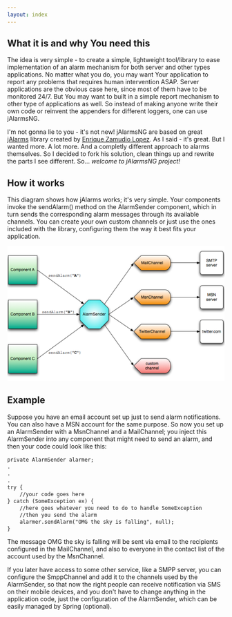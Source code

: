```yaml
---
layout: index
---
```


What it is and why You need this
--------------------------------
The idea is very simple - to create a simple, lightweight tool/library to ease implementation of an alarm mechanism for both server and other 
types applications. No matter what you do, you may want Your application to report any problems that requires human intervention ASAP. Server
applications are the obvious case here, since most of them have to be monitored 24/7. But You may want to built in a simple report mechanism
to other type of applications as well. So instead of making anyone write their own code or reinvent the appenders for different loggers, one
can use jAlarmsNG.

I'm not gonna lie to you - it's not new! jAlarmsNG are based on great [jAlarms](http://jalarms.sourceforge.net/) library created by 
[Enrique Zamudio Lopez](http://javamexico.org/blogs/ezamudio). As I said - it's great. But I wanted more. A lot more. And a completly different 
approach to alarms themselves. So I decided to fork his solution, clean things up and rewrite the parts I see different. So... *welcome to 
jAlarmsNG project!*

How it works
------------
This diagram shows how jAlarms works; it's very simple. Your components invoke the sendAlarm() method on the AlarmSender component, which 
in turn sends the corresponding alarm messages through its available channels. You can create your own custom channels or just use the ones 
included with the library, configuring them the way it best fits your application.

![Basic work](basic_work.png "Basic work")
 
Example
-------
Suppose you have an email account set up just to send alarm notifications. You can also have a MSN account for the same purpose. So now you 
set up an AlarmSender with a MsnChannel and a MailChannel; you inject this AlarmSender into any component that might need to send an alarm, 
and then your code could look like this:

	private AlarmSender alarmer;
	.
	.
	.
	try {
	    //your code goes here
	} catch (SomeException ex) {
	    //here goes whatever you need to do to handle SomeException
	    //then you send the alarm
	    alarmer.sendAlarm("OMG the sky is falling", null);
	}

The message OMG the sky is falling will be sent via email to the recipients configured in the MailChannel, and also to everyone in the contact 
list of the account used by the MsnChannel.

If you later have access to some other service, like a SMPP server, you can configure the SmppChannel and add it to the channels used by the 
AlarmSender, so that now the right people can receive notification via SMS on their mobile devices, and you don't have to change anything in 
the application code, just the configuration of the AlarmSender, which can be easily managed by Spring (optional).